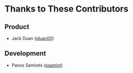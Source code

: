 # Thanks to These Contributors

## Product
- Jack Duan ([jduan00](https://github.com/jduan00))

## Development
- Panos Samiotis ([psamiot](https://github.com/psamiot))
